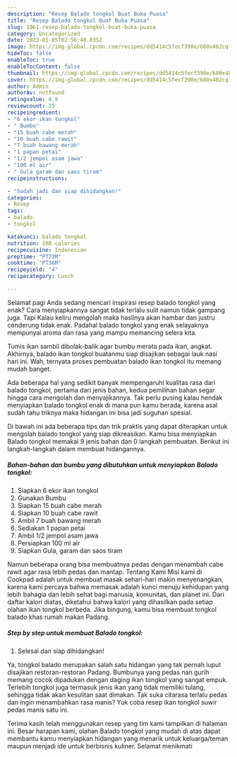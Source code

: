 ```yaml
---
description: "Resep Balado tongkol Buat Buka Puasa"
title: "Resep Balado tongkol Buat Buka Puasa"
slug: 1061-resep-balado-tongkol-buat-buka-puasa
category: Uncategorized
date: 2023-01-05T02:56:48.035Z
image: https://img-global.cpcdn.com/recipes/dd5414c5fecf390e/680x482cq70/balado-tongkol-foto-resep-utama.jpg
hideToc: false
enableToc: true
enableTocContent: false
thumbnail: https://img-global.cpcdn.com/recipes/dd5414c5fecf390e/680x482cq70/balado-tongkol-foto-resep-utama.jpg
cover: https://img-global.cpcdn.com/recipes/dd5414c5fecf390e/680x482cq70/balado-tongkol-foto-resep-utama.jpg
author: Admin
authorAv: notfound
ratingvalue: 4.9
reviewcount: 25
recipeingredient:
- "6 ekor ikan tongkol"
- " Bumbu"
- "15 buah cabe merah"
- "10 buah cabe rawit"
- "7 buah bawang merah"
- "1 papan petai"
- "1/2 jempol asam jawa"
- "100 ml air"
- " Gula garam dan saos tiram"
recipeinstructions:

- "Sudah jadi dan siap dihidangkan!"
categories:
- Resep
tags:
- balado
- tongkol

katakunci: balado tongkol 
nutrition: 188 calories
recipecuisine: Indonesian
preptime: "PT23M"
cooktime: "PT36M"
recipeyield: "4"
recipecategory: Lunch

---
```



Selamat pagi Anda sedang mencari inspirasi resep balado tongkol yang enak? Cara menyiapkannya sangat tidak terlalu sulit namun tidak gampang juga. Tapi Kalau keliru mengolah maka hasilnya akan hambar dan justru cenderung tidak enak. Padahal balado tongkol yang enak selayaknya mempunyai aroma dan rasa yang mampu memancing selera kita.


Tumis ikan sambil dibolak-balik agar bumbu merata pada ikan, angkat. Akhirnya, balado ikan tongkol buatanmu siap disajikan sebagai lauk nasi hari ini. Wah, ternyata proses pembuatan balado ikan tongkol itu memang mudah banget.

Ada beberapa hal yang sedikit banyak mempengaruhi kualitas rasa dari balado tongkol, pertama dari jenis bahan, kedua pemilihan bahan segar hingga cara mengolah dan menyajikannya. Tak perlu pusing kalau hendak menyiapkan balado tongkol enak di mana pun kamu berada, karena asal sudah tahu triknya maka hidangan ini bisa jadi suguhan spesial.


Di bawah ini ada beberapa tips dan trik praktis yang dapat diterapkan untuk mengolah balado tongkol yang siap dikreasikan. Kamu bisa menyiapkan Balado tongkol memakai 9 jenis bahan dan 0 langkah pembuatan. Berikut ini langkah-langkah dalam membuat hidangannya.

<!--inarticleads1-->

##### Bahan-bahan dan bumbu yang dibutuhkan untuk menyiapkan Balado tongkol:

1. Siapkan 6 ekor ikan tongkol
1. Gunakan  Bumbu
1. Siapkan 15 buah cabe merah
1. Siapkan 10 buah cabe rawit
1. Ambil 7 buah bawang merah
1. Sediakan 1 papan petai
1. Ambil 1/2 jempol asam jawa
1. Persiapkan 100 ml air
1. Siapkan  Gula, garam dan saos tiram


Namun beberapa orang bisa membuatnya pedas dengan menambah cabe rawit agar rasa lebih pedas dan mantap. Tentang Kami Misi kami di Cookpad adalah untuk membuat masak sehari-hari makin menyenangkan, karena kami percaya bahwa memasak adalah kunci menuju kehidupan yang lebih bahagia dan lebih sehat bagi manusia, komunitas, dan planet ini. Dari daftar kalori diatas, diketahui bahwa kalori yang dihasilkan pada setiap olahan ikan tongkol berbeda. Jika bingung, kamu bisa membuat tongkol balado khas rumah makan Padang. 

<!--inarticleads2-->

##### Step by step untuk membuat Balado tongkol:


1. Selesai dan siap dihidangkan!

Ya, tongkol balado merupakan salah satu hidangan yang tak pernah luput disajikan restoran-restoran Padang. Bumbunya yang pedas nan gurih memang cocok dipadukan dengan daging ikan tongkol yang sangat empuk. Terlebih tongkol juga termasuk jenis ikan yang tidak memiliki tulang, sehingga tidak akan kesulitan saat dimakan. Tak suka citarasa terlalu pedas dan ingin menambahkan rasa manis? Yuk coba resep ikan tongkol suwir pedas manis satu ini. 

Terima kasih telah menggunakan resep yang tim kami tampilkan di halaman ini. Besar harapan kami, olahan Balado tongkol yang mudah di atas dapat membantu kamu menyiapkan hidangan yang menarik untuk keluarga/teman maupun menjadi ide untuk berbisnis kuliner. Selamat menikmati
